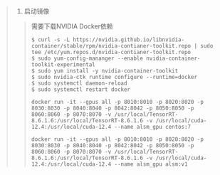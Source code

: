 > 1. 启动镜像
>> 需要下载NVIDIA Docker依赖
>> ```
>> $ curl -s -L https://nvidia.github.io/libnvidia-container/stable/rpm/nvidia-contianer-toolkit.repo | sudo tee /etc/yum.repos.d/nvidia-contianer-toolkit.repo
>> $ sudo yum-config-mananger --enable nvidia-container-toolkit-experimental
>> $ sudo yum install -y nvidia-container-toolkit
>> $ sudo nvidia-ctk runtime configure --runtime=docker
>> $ sudo systemctl daemon-reload
>> $ sudo systemctl restart docker
>> ```
>> ```
>> docker run -it --gpus all -p 8010:8010 -p 8020:8020 -p 8030:8030 -p 8040:8040 -p 8042:8042 -p 8050:8050 -p 8060:8060 -p 8070:8070 -v /usr/local/TensorRT-8.6.1.6:/usr/local/TensorRT-8.6.1.6 -v /usr/local/cuda-12.4:/usr/local/cuda-12.4 --name alsm_gpu centos:7
>> ```
>> ```
>> docker run -it --gpus all -p 8010:8010 -p 8020:8020 -p 8030:8030 -p 8040:8040 -p 8042:8042 -p 8050:8050 -p 8060:8060 -p 8070:8070 -v /usr/local/TensorRT-8.6.1.6:/usr/local/TensorRT-8.6.1.6 -v /usr/local/cuda-12.4:/usr/local/cuda-12.4 --name alsm_gpu alsm:v1
>> ```
